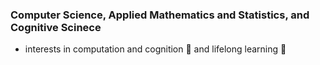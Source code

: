 ### Computer Science, Applied Mathematics and Statistics, and Cognitive Scinece

- interests in computation and cognition 🧠 and lifelong learning 📖
